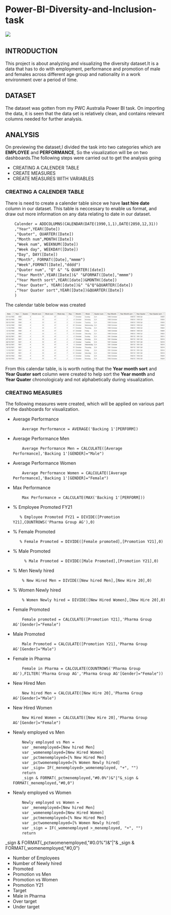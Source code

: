 
# Power-BI-Diversity-and-Inclusion-task

![](D_I.png)

## INTRODUCTION

This project is about analyzing and visualizing the diversity dataset.It is a data that has to do with employment, performance and promotion of male and females across different age group and nationality in a work environment over a period of time.
## DATASET

The dataset was gotten from my PWC Australia Power BI task. On importing the data, it is seen that the data set is relatively clean, and contains relevant columns needed for further analysis.
## ANALYSIS

On previewing the dataset,I divided the task into two categories which are **EMPLOYEE** and **PERFORMANCE**, So the visualization will be on two dashboards.The following steps were carried out to get the analysis going
- CREATING A CALENDER TABLE
- CREATE MEASURES
- CREATE MEASURES WITH VARIABLES
### CREATING A CALENDER TABLE
There is need to create a calender table since we have **last hire date** column in our dataset. This table is neccessary to enable us format, and draw out more information on any data relating to date in our dataset.

        Calender = ADDCOLUMNS(CALENDAR(DATE(1990,1,1),DATE(2050,12,31))
        ,"Year",YEAR([Date])
        ,"Quater", QUARTER([Date])
        ,"Month num",MONTH([Date])
        ,"Week num", WEEKNUM([Date])
        ,"Week day", WEEKDAY([Date])
        ,"Day", DAY([Date])
        ,"Month", FORMAT([Date],"mmmm")
        ,"Week",FORMAT([Date],"dddd")
        ,"Quater num", "Q" &" "& QUARTER([date])
        ,"Year Month",YEAR([Date])&" "&FORMAT([Date],"mmmm")
        ,"Year Month sort",YEAR([date])&MONTH([date])
        ,"Year Quater", YEAR([date])&" "&"Q"&QUARTER([date])
        ,"Year Quater sort",YEAR([Date])&QUARTER([Date])
        )

The calendar table below was created

![](calendar.JPG)

From this calendar table, is is worth noting that the **Year month sort** and **Year Quater sort** column were created to help sort the **Year month** and **Year Quater** chronologicaly and not alphabetically during visualization.

### CREATING MEASURES

The following measures were created, which will be applied on various part of the dashboards for visualization.
- Average Performance
  
          Average Performance = AVERAGE('Backing 1'[PERFORM])
  
- Average Performance Men
 
          Average Performance Men = CALCULATE([Average Performance],'Backing 1'[GENDER]="Male")
  
- Average Performance Women
  
          Average Performance Women = CALCULATE([Average Performance],'Backing 1'[GENDER]="Female")
  
- Max Performance
  
          Max Performance = CALCULATE(MAX('Backing 1'[PERFORM]))
  
- % Employee Promoted FY21
  
         % Employee Promoted FY21 = DIVIDE([Promotion Y21],COUNTROWS('Pharma Group AG'),0)
  
- % Female Promoted
  
         % Female Promoted = DIVIDE([Female promoted],[Promotion Y21],0)
 
- % Male Promoted
  
           % Male Promoted = DIVIDE([Male Promoted],[Promotion Y21],0)
  
- % Men Newly hired
  
          % New Hired Men = DIVIDE([New hired Men],[New Hire 20],0)
  
- % Women Newly hired
  
          % Women Newly hired = DIVIDE([New Hired Women],[New Hire 20],0)
  
- Female Promoted
  
          Female promoted = CALCULATE([Promotion Y21],'Pharma Group AG'[Gender]="Female")
  
- Male Promoted
  
          Male Promoted = CALCULATE([Promotion Y21],'Pharma Group AG'[Gender]="Male")
  
- Female in Pharma
  
          Female in Pharma = CALCULATE(COUNTROWS('Pharma Group AG'),FILTER('Pharma Group AG','Pharma Group AG'[Gender]="Female"))
  
- New Hired Men
  
          New hired Men = CALCULATE([New Hire 20],'Pharma Group AG'[Gender]="Male")
  
- New Hired Women
  
          New Hired Women = CALCULATE([New Hire 20],'Pharma Group AG'[Gender]="Female")
  
- Newly employed vs Men

          Newly employed vs Men = 
          var _menemployed=[New hired Men]
          var _womenemployed=[New Hired Women]
          var _pctmenemployed=[% New Hired Men]
          var _pctwomenemployed=[% Women Newly hired]
          var _sign= IF(_menemployed>_womenemployed, "+", "")
          return
          _sign & FORMAT(_pctmenemployed,"#0.0%")&"|"&_sign & FORMAT(_menemployed,"#0,0")
  
- Newly employed vs Women
  
          Newly employed vs Women = 
          var _menemployed=[New hired Men]
          var _womenemployed=[New Hired Women]
          var _pctmenemployed=[% New Hired Men]
          var _pctwomenemployed=[% Women Newly hired]
          var _sign = IF(_womenemployed >_menemployed, "+", "")
          return
  
_sign & FORMAT(_pctwomenemployed,"#0.0%")&"|"& _sign & FORMAT(_womenemployed,"#0,0")
- Number of Employees
- Number of Newly hired
- Promoted
- Promotion vs Men
- Promotion vs Women
- Promotion Y21
- Target
- Male in Pharma
- Over target
- Under target



